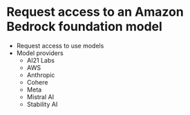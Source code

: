 # Request access to an Amazon Bedrock foundation model
- Request access to use models
- Model providers
    - AI21 Labs
    - AWS
    - Anthropic
    - Cohere
    - Meta
    - Mistral AI
    - Stability AI
